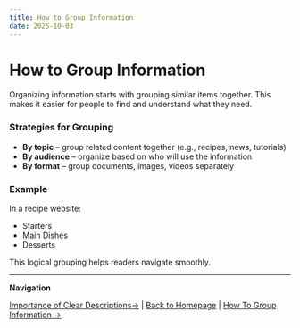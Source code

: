```yaml
---
title: How to Group Information
date: 2025-10-03
---
```

# How to Group Information

Organizing information starts with grouping similar items together. This makes it easier for people to find and understand what they need.

### Strategies for Grouping
- **By topic** – group related content together (e.g., recipes, news, tutorials)  
- **By audience** – organize based on who will use the information  
- **By format** – group documents, images, videos separately  

### Example
In a recipe website:  
- Starters  
- Main Dishes  
- Desserts  

This logical grouping helps readers navigate smoothly.

---

**Navigation**  

 [Importance of Clear Descriptions→](page8-importance-of-clear-descriptions.md) | [Back to Homepage](../index.md) | [How To Group Information →](page10-how-to-group-information.md)
 